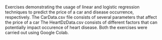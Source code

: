 Exercises demonstrating the usage of linear and logistic regression techniques to predict the price of a car and disease occurrence, respectively.
The CarData.csv file consists of several parameters that affect the price of a car
The HeartDzData.csv consists of different factors that can potentially impact occurence of heart disease.
Both the exercises were carried out using Google Colab.
